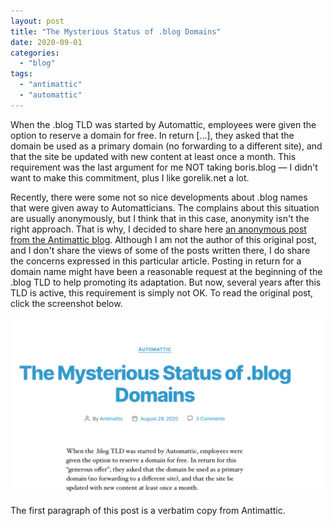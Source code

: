 ```yaml
---
layout: post
title: "The Mysterious Status of .blog Domains"
date: 2020-09-01
categories: 
  - "blog"
tags: 
  - "antimattic"
  - "automattic"
---
```


When the .blog TLD was started by Automattic, employees were given the option to reserve a domain for free. In return \[...\], they asked that the domain be used as a primary domain (no forwarding to a different site), and that the site be updated with new content at least once a month. This requirement was the last argument for me NOT taking boris.blog &mdash; I didn't want to make this commitment, plus I like gorelik.net a lot.

Recently, there were some not so nice developments about .blog names that were given away to Automatticians. The complains about this situation are usually anonymously, but I think that in this case, anonymity isn't the right approach. That is why, I decided to share here [an anonymous post from the Antimattic blog](https://antimattic.blog/2020/08/the-mysterious-status-of-blog-domains/). Although I am not the author of this original post, and I don't share the views of some of the posts written there, I do share the concerns expressed in this particular article. Posting in return for a domain name might have been a reasonable request at the beginning of the .blog TLD to help promoting its adaptation. But now, several years after this TLD is active, this requirement is simply not OK. To read the original post, click the screenshot below.

[![](/assets/images/2020/09/image.png?w=1024)](https://antimattic.blog/2020/08/the-mysterious-status-of-blog-domains/)

The first paragraph of this post is a verbatim copy from Antimattic.
